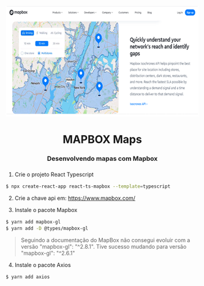 <div align="center">
  <p align="center">
    <img src="src/assets/img/mapbox.png" width="680" height="290" alt="Mapbox Maps" />
  </p>
 <h1>MAPBOX Maps</h1>
 <h3>Desenvolvendo mapas com Mapbox<h3>
</div>

1. Crie o projeto React Typescript
```bash
$ npx create-react-app react-ts-mapbox --template=typescript
```

2. Crie a chave api em: https://www.mapbox.com/

3. Instale o pacote Mapbox
```bash
$ yarn add mapbox-gl
$ yarn add -D @types/mapbox-gl
```

>Seguindo a documentação do MapBox não consegui evoluir com a versão "mapbox-gl": "^2.8.1". Tive sucesso mudando para versão "mapbox-gl": "^2.6.1"

4. Instale o pacote Axios
```bash
$ yarn add axios
```
